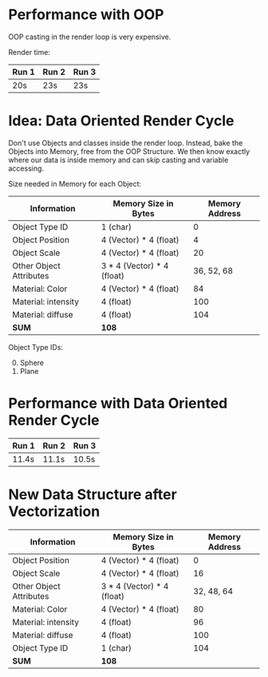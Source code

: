 # Performance with OOP

OOP casting in the render loop is very expensive.

Render time:

| Run 1 | Run 2 | Run 3 |
| ----- | ----- | ----- |
| 20s   | 23s   | 23s   |

# Idea: Data Oriented Render Cycle

Don't use Objects and classes inside the render loop.
Instead, bake the Objects into Memory, free from the OOP Structure.
We then know exactly where our data is inside memory and can skip casting and variable accessing.

Size needed in Memory for each Object:

| Information             | Memory Size in Bytes         | Memory Address |
| ----------------------- | ---------------------------- | -------------- |
| Object Type ID          | 1 (char)                     | 0              |
| Object Position         | 4 (Vector) \* 4 (float)      | 4              |
| Object Scale            | 4 (Vector) \* 4 (float)      | 20             |
| Other Object Attributes | 3 \* 4 (Vector) \* 4 (float) | 36, 52, 68     |
| Material: Color         | 4 (Vector) \* 4 (float)      | 84             |
| Material: intensity     | 4 (float)                    | 100            |
| Material: diffuse       | 4 (float)                    | 104            |
| **SUM**                 | **108**                      |                |

Object Type IDs:

0. Sphere
1. Plane

# Performance with Data Oriented Render Cycle

| Run 1 | Run 2 | Run 3 |
| ----- | ----- | ----- |
| 11.4s | 11.1s | 10.5s |

# New Data Structure after Vectorization

| Information             | Memory Size in Bytes         | Memory Address |
| ----------------------- | ---------------------------- | -------------- |
| Object Position         | 4 (Vector) \* 4 (float)      | 0              |
| Object Scale            | 4 (Vector) \* 4 (float)      | 16             |
| Other Object Attributes | 3 \* 4 (Vector) \* 4 (float) | 32, 48, 64     |
| Material: Color         | 4 (Vector) \* 4 (float)      | 80             |
| Material: intensity     | 4 (float)                    | 96             |
| Material: diffuse       | 4 (float)                    | 100            |
| Object Type ID          | 1 (char)                     | 104            |
| **SUM**                 | **108**                      |                |
